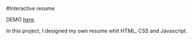#Interactive resume

DEMO [here](https://frontendsara.github.io/resume-lab/).

In this project, I designed my own resume whit HTML, CSS and Javascript. 